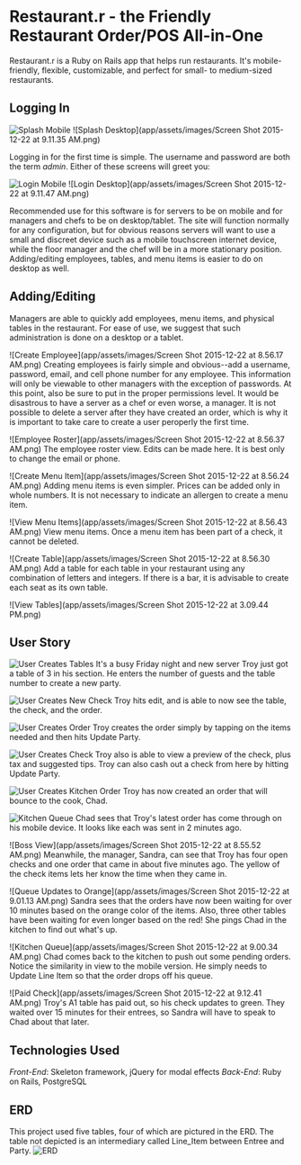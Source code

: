 Restaurant.r - the Friendly Restaurant Order/POS All-in-One
============

Restaurant.r is a Ruby on Rails app that helps run restaurants. It's mobile-friendly, flexible, customizable, and perfect for small- to medium-sized restaurants.

Logging In
---
![Splash Mobile](app/assets/images/IMG_0342.jpg)
![Splash Desktop](app/assets/images/Screen Shot 2015-12-22 at 9.11.35 AM.png)

Logging in for the first time is simple. The username and password are both the term *admin*. Either of these screens will greet you:

![Login Mobile](app/assets/images/IMG_0343.jpg)
![Login Desktop](app/assets/images/Screen Shot 2015-12-22 at 9.11.47 AM.png)

Recommended use for this software is for servers to be on mobile and for managers and chefs to be on desktop/tablet. The site will function normally for any configuration, but for obvious reasons servers will want to use a small and discreet device such as a mobile touchscreen internet device, while the floor manager and the chef will be in a more stationary position. Adding/editing employees, tables, and menu items is easier to do on desktop as well.


Adding/Editing
--
Managers are able to quickly add employees, menu items, and physical tables in the restaurant. For ease of use, we suggest that such administration is done on a desktop or a tablet.

![Create Employee](app/assets/images/Screen Shot 2015-12-22 at 8.56.17 AM.png)
Creating employees is fairly simple and obvious--add a username, password, email, and cell phone number for any employee. This information will only be viewable to other managers with the exception of passwords. At this point, also be sure to put in the proper permissions level. It would be disastrous to have a server as a chef or even worse, a manager. It is not possible to delete a server after they have created an order, which is why it is important to take care to create a user peroperly the first time.

![Employee Roster](app/assets/images/Screen Shot 2015-12-22 at 8.56.37 AM.png)
The employee roster view. Edits can be made here. It is best only to change the email or phone.

![Create Menu Item](app/assets/images/Screen Shot 2015-12-22 at 8.56.24 AM.png)
Adding menu items is even simpler. Prices can be added only in whole numbers. It is not necessary to indicate an allergen to create a menu item.

![View Menu Items](app/assets/images/Screen Shot 2015-12-22 at 8.56.43 AM.png)
View menu items. Once a menu item has been part of a check, it cannot be deleted.

![Create Table](app/assets/images/Screen Shot 2015-12-22 at 8.56.30 AM.png)
Add a table for each table in your restaurant using any combination of letters and integers. If there is a bar, it is advisable to create each seat as its own table.

![View Tables](app/assets/images/Screen Shot 2015-12-22 at 3.09.44 PM.png)


User Story
----

![User Creates Tables](app/assets/images/IMG_0348.jpg)
It's a busy Friday night and new server Troy just got a table of 3 in his section. He enters the number of guests and the table number to create a new party.

![User Creates New Check](app/assets/images/IMG_0349.jpg)
Troy hits edit, and is able to now see the table, the check, and the order.

![User Creates Order](app/assets/images/IMG_0345.jpg)
Troy creates the order simply by tapping on the items needed and then hits Update Party.

![User Creates Check](app/assets/images/IMG_0346.jpg)
Troy also is able to view a preview of the check, plus tax and suggested tips. Troy can also cash out a check from here by hitting Update Party.

![User Creates Kitchen Order](app/assets/images/IMG_0353.jpg)
Troy has now created an order that will bounce to the cook, Chad.

![Kitchen Queue](app/assets/images/IMG_0355.jpg)
Chad sees that Troy's latest order has come through on his mobile device. It looks like each was sent in 2 minutes ago.

![Boss View](app/assets/images/Screen Shot 2015-12-22 at 8.55.52 AM.png)
Meanwhile, the manager, Sandra, can see that Troy has four open checks and one order that came in about five minutes ago. The yellow of the check items lets her know the time when they came in.

![Queue Updates to Orange](app/assets/images/Screen Shot 2015-12-22 at 9.01.13 AM.png)
Sandra sees that the orders have now been waiting for over 10 minutes based on the orange color of the items. Also, three other tables have been waiting for even longer based on the red! She pings Chad in the kitchen to find out what's up.

![Kitchen Queue](app/assets/images/Screen Shot 2015-12-22 at 9.00.34 AM.png)
Chad comes back to the kitchen to push out some pending orders. Notice the similarity in view to the mobile version. He simply needs to Update Line Item so that the order drops off his queue.

![Paid Check](app/assets/images/Screen Shot 2015-12-22 at 9.12.41 AM.png)
Troy's A1 table has paid out, so his check updates to green. They waited over 15 minutes for their entrees, so Sandra will have to speak to Chad about that later.


Technologies Used
--
*Front-End*: Skeleton framework, jQuery for modal effects
*Back-End*: Ruby on Rails, PostgreSQL

ERD
--
This project used five tables, four of which are pictured in the ERD. The table not depicted is an intermediary called Line_Item between Entree and Party.
![ERD](app/assets/images/IMG_0357.jpg)
